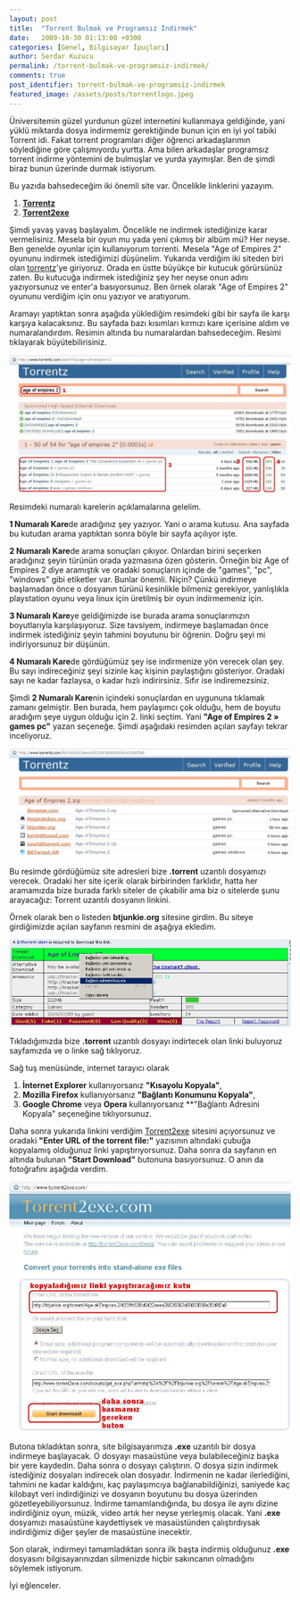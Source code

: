 ```yaml
---
layout: post
title:  "Torrent Bulmak ve Programsız İndirmek"
date:   2009-10-30 01:13:00 +0300
categories: [Genel, Bilgisayar İpuçları]
author: Serdar Kuzucu
permalink: /torrent-bulmak-ve-programsiz-indirmek/
comments: true
post_identifier: torrent-bulmak-ve-programsiz-indirmek
featured_image: /assets/posts/torrentlogo.jpeg
---
```


[TorrentZ]: https://www.torrentz.io/
[torrent2exe]: http://www.torrent2exe.com/

Üniversitemin güzel yurdunun güzel internetini kullanmaya geldiğinde, 
yani yüklü miktarda dosya indirmemiz gerektiğinde bunun için en iyi yol tabiki Torrent idi. 
Fakat torrent programları diğer öğrenci arkadaşlarımın söylediğine göre çalışmıyordu yurtta. 
Ama bilen arkadaşlar programsız torrent indirme yöntemini de bulmuşlar ve yurda yaymışlar. 
Ben de şimdi biraz bunun üzerinde durmak istiyorum. 

<!--more--> 

Bu yazıda bahsedeceğim iki önemli site var. 
Öncelikle linklerini yazayım.

1. **[Torrentz][TorrentZ]** 
2. **[Torrent2exe][torrent2exe]**

Şimdi yavaş yavaş başlayalım.
Öncelikle ne indirmek istediğinize karar vermelisiniz.
Mesela bir oyun mu yada yeni çıkmış bir albüm mü?
Her neyse.
Ben genelde oyunlar için kullanıyorum torrenti.
Mesela "Age of Empires 2" oyununu indirmek istediğimizi düşünelim.
Yukarıda verdiğim iki siteden biri olan [torrentz][TorrentZ]'ye giriyoruz. 
Orada en üstte büyükçe bir kutucuk görürsünüz zaten. 
Bu kutucuğa indirmek istediğiniz şey her neyse onun adını yazıyorsunuz ve enter'a basıyorsunuz. 
Ben örnek olarak "Age of Empires 2" oyununu verdiğim için onu yazıyor ve aratıyorum.

Aramayı yaptıktan sonra aşağıda yüklediğim resimdeki gibi bir sayfa ile karşı karşıya kalacaksınız. 
Bu sayfada bazı kısımları kırmızı kare içerisine aldım ve numaralandırdım. 
Resimin altında bu numaralardan bahsedeceğim. 
Resimi tıklayarak büyütebilirisiniz.

![Torrentz Search](/assets/posts/torrentz-search.jpg)

Resimdeki numaralı karelerin açıklamalarına gelelim.

**1 Numaralı Kare**de aradığınız şey yazıyor. 
Yani o arama kutusu. 
Ana sayfada bu kutudan arama yaptıktan sonra böyle bir sayfa açılıyor işte.

**2 Numaralı Kare**de arama sonuçları çıkıyor.
Onlardan birini seçerken aradığınız şeyin türünün orada yazmasına özen gösterin.
Örneğin biz Age of Empires 2 diye aramıştık 
ve oradaki sonuçların içinde de "games", "pc", "windows" gibi etiketler var. 
Bunlar önemli. 
Niçin? 
Çünkü indirmeye başlamadan önce o dosyanın türünü kesinlikle bilmeniz gerekiyor, 
yanlışlıkla playstation oyunu veya linux için üretilmiş bir oyun indirmemeniz için.

**3 Numaralı Kare**ye geldiğimizde ise burada arama sonuçlarımızın boyutlarıyla karşılaşıyoruz. 
Size tavsiyem, indirmeye başlamadan önce indirmek istediğiniz şeyin tahmini boyutunu bir öğrenin. 
Doğru şeyi mi indiriyorsunuz bir düşünün.

**4 Numaralı Kare**de gördüğümüz şey ise indirmenize yön verecek olan şey. 
Bu sayı indireceğiniz şeyi sizinle kaç kişinin paylaştığını gösteriyor. 
Oradaki sayı ne kadar fazlaysa, o kadar hızlı indirirsiniz. 
Sıfır ise indiremezsiniz.

Şimdi **2 Numaralı Kare**nin içindeki sonuçlardan en uygununa tıklamak zamanı gelmiştir. 
Ben burada, hem paylaşımcı çok olduğu, hem de boyutu aradığım şeye uygun olduğu için 2. linki seçtim. 
Yani **"Age of Empires 2 » games pc"** yazan seçeneğe. 
Şimdi aşağıdaki resimden açılan sayfayı tekrar inceliyoruz.

![Torrentz Search Result](/assets/posts/torrentz-search-result.jpg)

Bu resimde gördüğümüz site adresleri bize **.torrent** uzantılı dosyamızı verecek. 
Oradaki her site içerik olarak birbirinden farklıdır, 
hatta her aramamızda bize burada farklı siteler de çıkabilir ama biz o sitelerde şunu arayacağız: 
Torrent uzantılı dosyanın linkini.

Örnek olarak ben o listeden **btjunkie.org** sitesine girdim. 
Bu siteye girdiğimizde açılan sayfanın resmini de aşağıya ekledim.

![Torrent Site Download](/assets/posts/torrent-site-download.jpg)

Tıkladığımızda bize **.torrent** uzantılı dosyayı indirtecek olan linki buluyoruz sayfamızda 
ve o linke sağ tıklıyoruz. 

Sağ tuş menüsünde, internet tarayıcı olarak 

1. **İnternet Explorer** kullanıyorsanız **"Kısayolu Kopyala"**, 
2. **Mozilla Firefox** kullanıyorsanız **"Bağlantı Konumunu Kopyala"**, 
3. **Google Chrome** veya **Opera** kullanıyorsanız **"Bağlantı Adresini Kopyala" seçeneğine tıklıyorsunuz.
 
Daha sonra yukarıda linkini verdiğim [Torrent2exe][torrent2exe] sitesini açıyorsunuz 
ve oradaki **"Enter URL of the torrent file:"** yazısının altındaki çubuğa 
kopyalamış olduğunuz linki yapıştırıyorsunuz. 
Daha sonra da sayfanın en altında bulunan **"Start Download"** butonuna basıyorsunuz. 
O anın da fotoğrafını aşağıda verdim.

![Torrent2Exe](/assets/posts/torrent2exe.JPG)

Butona tıkladıktan sonra, site bilgisayarımıza **.exe** uzantılı bir dosya indirmeye başlayacak.
O dosyayı masaüstüne veya bulabileceğiniz başka bir yere kaydedin.
Daha sonra o dosyayı çalıştırın.
O dosya sizin indirmek istediğiniz dosyaları indirecek olan dosyadır.
İndirmenin ne kadar ilerlediğini, tahmini ne kadar kaldığını, kaç paylaşımcıya bağlanabildiğinizi,
saniyede kaç kilobayt veri indirdiğinizi ve dosyanın boyutunu bu dosya üzerinden gözetleyebiliyorsunuz.
İndirme tamamlandığında, bu dosya ile aynı dizine indirdiğiniz oyun, müzik, video artık her neyse yerleşmiş olacak.
Yani **.exe** dosyamızı masaüstüne kaydettiysek 
ve masaüstünden çalıştırdıysak indirdiğimiz diğer şeyler de masaüstüne inecektir.

Son olarak, indirmeyi tamamladıktan sonra ilk başta indirmiş olduğunuz **.exe** dosyasını 
bilgisayarınızdan silmenizde hiçbir sakıncanın olmadığını söylemek istiyorum. 

İyi eğlenceler.
